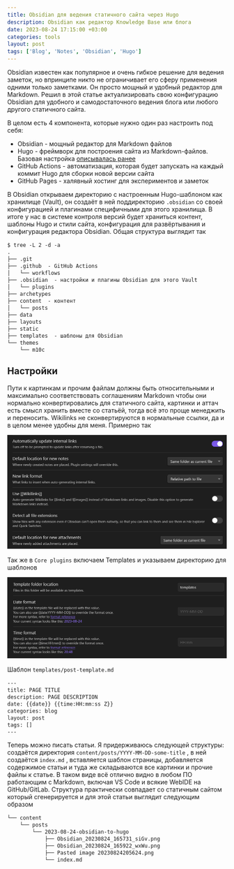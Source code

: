 ```yaml
---
title: Obsidian для ведения статичного сайта через Hugo
description: Obsidian как редактор Knowledge Base или блога
date: 2023-08-24 17:15:00 +03:00
categories: tools
layout: post
tags: ['Blog', 'Notes', 'Obsidian', 'Hugo']
---
```


Obsidian известен как популярное и очень гибкое решение для ведения заметок, но впринципе никто не ограничивает его сферу применения одними только заметками. Он просто мощный и удобный редактор для Markdown. 
Решил в этой статье актуализировать свою конфигурацию Obsidian для удобного и самодостаточного ведения блога или любого другого статичного сайта.

В целом есть 4 компонента, которые нужно один раз настроить под себя:
- Obsidian - мощный редактор для Markdown файлов
- Hugo - фреймворк для построения сайта из Markdown-файлов. Базовая настройка [описывалась ранее](../2022-10-28-hugo/index.md)
- GitHub Actions - автоматизация, которая будет запускать на каждый коммит Hugo для сборки новой версии сайта
- GitHub Pages - халявный хостинг для экспериментов и заметок

В Obsidian открываем директорию с настроенным Hugo-шаблоном как хранилище (Vault), он создаёт в ней поддиректорию `.obsidian` со своей конфигурацией и плагинами специфичными для этого хранилища. В итоге у нас в системе контроля версий будет храниться контент, шаблоны Hugo и стили сайта, конфигурация для развёртывания и конфигурация редактора Obsidian. Общая структура выглядит так

```
$ tree -L 2 -d -a
.
├── .git
├── .github  - GitHub Actions
│   └── workflows
├── .obsidian  - настройки и плагины Obsidian для этого Vault
│   └── plugins
├── archetypes
├── content  - контент
│   └── posts
├── data
├── layouts
├── static
├── templates  - шаблоны для Obsidian
└── themes
    └── m10c
```

## Настройки

Пути к картинкам и прочим файлам должны быть относительными и максимально соответствовать соглашениям Markdown чтобы они нормально конвертировались для статичного сайта, картинки и аттач есть смысл хранить вместе со статьёй, тогда всё это проще менеджить и переносить. Wikilinks не сконвертируются в нормальные ссылки, да и в целом менее удобны для меня. Примерно так

![](Obsidian_20230824_165731_siGv.png)

Так же в `Core plugins` включаем Templates и указываем директорию для шаблонов

![](Pasted%20image%2020230824205624.png)

Шаблон `templates/post-template.md`
```
---
title: PAGE TITLE
description: PAGE DESCRIPTION
date: {{date}} {{time:HH:mm:ss Z}}
categories: blog
layout: post
tags: []
---

```


Теперь можно писать статьи. Я придерживаюсь следующей структуры: создаётся директория `content/posts/YYYY-MM-DD-some-title` , в ней создаётся `index.md` , вставляется шаблон страницы, добавляется содержимое статьи и туда же складываются все картинки и прочие файлы к статье. В таком виде всё отлично видно в любом ПО работающим с Markdown, включая VS Code и всякие WebIDE на GitHub/GitLab. Структура практически совпадает со статичным сайтом который сгенерируется и для этой статьи выглядит следующим образом
```
└── content
    └── posts
        └── 2023-08-24-obsidian-to-hugo
            ├── Obsidian_20230824_165731_siGv.png
            ├── Obsidian_20230824_165922_wxWu.png
            ├── Pasted image 20230824205624.png
            └── index.md
```
